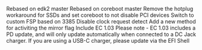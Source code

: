 Rebased on edk2 master
Rebased on coreboot master
Remove the hotplug workaround for SSDs and set coreboot to not disable PCI devices
Switch to custom FSP based on 3385
Disable clock request detect
Add a new method for activiting the mirror flag
Include EC 1.03
Please note - EC 1.03 includes a PD update, and will only update automatically when
connected to a DC Jack charger. If you are using a USB-C charger, please update via
the EFI Shell

